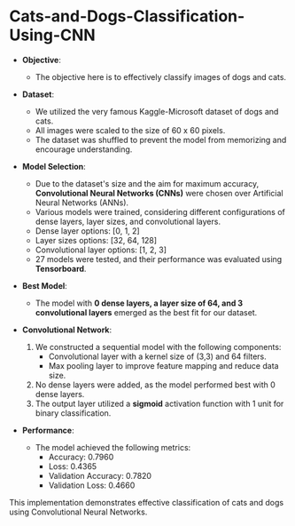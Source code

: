 # Cats-and-Dogs-Classification-Using-CNN

- **Objective**:
  - The objective here is to effectively classify images of dogs and cats.

- **Dataset**:
  - We utilized the very famous Kaggle-Microsoft dataset of dogs and cats.
  - All images were scaled to the size of 60 x 60 pixels.
  - The dataset was shuffled to prevent the model from memorizing and encourage understanding.

- **Model Selection**:
  - Due to the dataset's size and the aim for maximum accuracy, **Convolutional Neural Networks (CNNs)** were chosen over Artificial Neural Networks (ANNs).
  - Various models were trained, considering different configurations of dense layers, layer sizes, and convolutional layers.
  - Dense layer options: [0, 1, 2]
  - Layer sizes options: [32, 64, 128]
  - Convolutional layer options: [1, 2, 3]
  - 27 models were tested, and their performance was evaluated using **Tensorboard**.

- **Best Model**:
  - The model with **0 dense layers, a layer size of 64, and 3 convolutional layers** emerged as the best fit for our dataset.

- **Convolutional Network**:
  1. We constructed a sequential model with the following components:
     - Convolutional layer with a kernel size of (3,3) and 64 filters.
     - Max pooling layer to improve feature mapping and reduce data size.
  2. No dense layers were added, as the model performed best with 0 dense layers.
  3. The output layer utilized a **sigmoid** activation function with 1 unit for binary classification.

- **Performance**:
  - The model achieved the following metrics:
    - Accuracy: 0.7960
    - Loss: 0.4365
    - Validation Accuracy: 0.7820
    - Validation Loss: 0.4660

This implementation demonstrates effective classification of cats and dogs using Convolutional Neural Networks.
